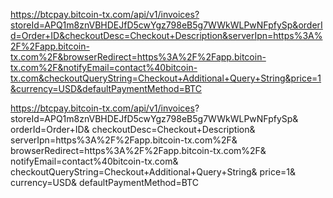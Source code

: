 https://btcpay.bitcoin-tx.com/api/v1/invoices?storeId=APQ1m8znVBHDEJfD5cwYgz798eB5g7WWkWLPwNFpfySp&orderId=Order+ID&checkoutDesc=Checkout+Description&serverIpn=https%3A%2F%2Fapp.bitcoin-tx.com%2F&browserRedirect=https%3A%2F%2Fapp.bitcoin-tx.com%2F&notifyEmail=contact%40bitcoin-tx.com&checkoutQueryString=Checkout+Additional+Query+String&price=1&currency=USD&defaultPaymentMethod=BTC




https://btcpay.bitcoin-tx.com/api/v1/invoices?
storeId=APQ1m8znVBHDEJfD5cwYgz798eB5g7WWkWLPwNFpfySp&
orderId=Order+ID&
checkoutDesc=Checkout+Description&
serverIpn=https%3A%2F%2Fapp.bitcoin-tx.com%2F&
browserRedirect=https%3A%2F%2Fapp.bitcoin-tx.com%2F&
notifyEmail=contact%40bitcoin-tx.com&
checkoutQueryString=Checkout+Additional+Query+String&
price=1&
currency=USD&
defaultPaymentMethod=BTC